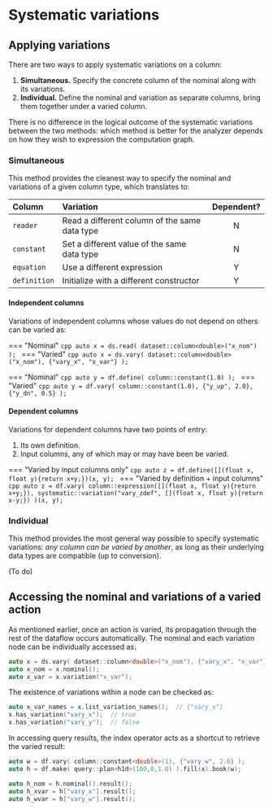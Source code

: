 # Systematic variations

## Applying variations

There are two ways to apply systematic variations on a column:

1. **Simultaneous.** Specify the concrete column of the nominal along with its variations.
2. **Individual.** Define the nominal and variation as separate columns, bring them together under a varied column.

There is no difference in the logical outcome of the systematic variations between the two methods: which method is better for the analyzer depends on how they wish to expression the computation graph.

### Simultaneous

This method provides the cleanest way to specify the nominal and variations of a given column type, which translates to:

| Column | Variation | Dependent? |
| :--- | :--- | :--: |
| `reader` | Read a different column of the same data type | N |
| `constant` | Set a different value of the same data type | N |
| `equation` | Use a different expression | Y |
| `definition` | Initialize with a different constructor | Y |

#### Independent columns

Variations of independent columns whose values do not depend on others can be varied as:

=== "Nominal"
    ```cpp
    auto x = ds.read( dataset::column<double>("x_nom") );
    ```
=== "Varied"
    ```cpp
    auto x = ds.vary( dataset::column<double>("x_nom"), {"vary_x", "x_var"} );
    ```

<!--  -->

=== "Nominal"
    ```cpp
    auto y = df.define( column::constant(1.0) );
    ```
=== "Varied"
    ```cpp
    auto y = df.vary( column::constant(1.0), {"y_up", 2.0}, {"y_dn", 0.5} );
    ```

#### Dependent columns

Variations for dependent columns have two points of entry:

  1. Its own definition.
  2. Input columns, any of which may or may have been be varied.

=== "Varied by input columns only"
    ```cpp
    auto z = df.define([](float x, float y){return x+y;})(x, y);
    ```
=== "Varied by definition + input columns"
    ```cpp
    auto z = df.vary(
      column::expression([](float x, float y){return x+y;}),
      systematic::variation("vary_zdef", [](float x, float y){return x-y;})
    )(x, y);
    ```

### Individual

This method provides the most general way possible to specify systematic variations: *any column can be varied by another*, as long as their underlying data types are compatible (up to conversion).

(To do)

## Accessing the nominal and variations of a varied action

As mentioned earlier, once an action is varied, its propagation through the rest of the dataflow occurs automatically.
The nominal and each variation node can be individually accessed as:
```cpp
auto x = ds.vary( dataset::column<double>("x_nom"), {"vary_x", "x_var"} );
auto x_nom = x.nominal();  
auto x_var = x.variation("x_var");
```
The existence of variations within a node can be checked as:
```cpp
auto x_var_names = x.list_variation_names();  // {"vary_x"}
x.has_variation("vary_x");  // true
x.has_variation("vary_y");  // false
```
In accessing query results, the index operator acts as a shortcut to retrieve the varied result:
```cpp
auto w = df.vary( column::constant<double>(1), {"vary_w", 2.0} );
auto h = df.make( query::plan<h1d>(100,0,1.0) ).fill(x).book(w);

auto h_nom = h.nominal().result();
auto h_xvar = h["vary_x"].result();
auto h_wvar = h["vary_w"].result();
```